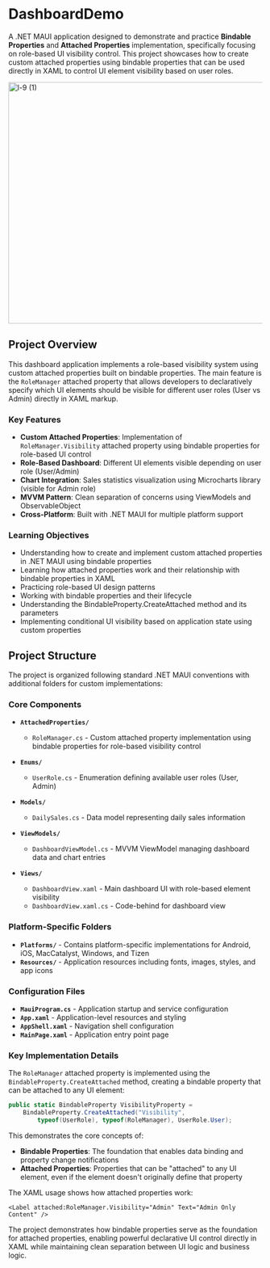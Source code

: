 # DashboardDemo

A .NET MAUI application designed to demonstrate and practice **Bindable Properties** and **Attached Properties** implementation, specifically focusing on role-based UI visibility control. This project showcases how to create custom attached properties using bindable properties that can be used directly in XAML to control UI element visibility based on user roles.

<img width="848" height="478" alt="l-9 (1)" src="https://github.com/user-attachments/assets/32be7fd5-f371-4760-9d16-948f72822d3b" />

## Project Overview

This dashboard application implements a role-based visibility system using custom attached properties built on bindable properties. The main feature is the `RoleManager` attached property that allows developers to declaratively specify which UI elements should be visible for different user roles (User vs Admin) directly in XAML markup.

### Key Features

- **Custom Attached Properties**: Implementation of `RoleManager.Visibility` attached property using bindable properties for role-based UI control
- **Role-Based Dashboard**: Different UI elements visible depending on user role (User/Admin)
- **Chart Integration**: Sales statistics visualization using Microcharts library (visible for Admin role)
- **MVVM Pattern**: Clean separation of concerns using ViewModels and ObservableObject
- **Cross-Platform**: Built with .NET MAUI for multiple platform support

### Learning Objectives

- Understanding how to create and implement custom attached properties in .NET MAUI using bindable properties
- Learning how attached properties work and their relationship with bindable properties in XAML
- Practicing role-based UI design patterns
- Working with bindable properties and their lifecycle
- Understanding the BindableProperty.CreateAttached method and its parameters
- Implementing conditional UI visibility based on application state using custom properties

## Project Structure

The project is organized following standard .NET MAUI conventions with additional folders for custom implementations:

### Core Components

- **`AttachedProperties/`**
  - `RoleManager.cs` - Custom attached property implementation using bindable properties for role-based visibility control

- **`Enums/`**
  - `UserRole.cs` - Enumeration defining available user roles (User, Admin)

- **`Models/`**
  - `DailySales.cs` - Data model representing daily sales information

- **`ViewModels/`**
  - `DashboardViewModel.cs` - MVVM ViewModel managing dashboard data and chart entries

- **`Views/`**
  - `DashboardView.xaml` - Main dashboard UI with role-based element visibility
  - `DashboardView.xaml.cs` - Code-behind for dashboard view

### Platform-Specific Folders

- **`Platforms/`** - Contains platform-specific implementations for Android, iOS, MacCatalyst, Windows, and Tizen
- **`Resources/`** - Application resources including fonts, images, styles, and app icons

### Configuration Files

- **`MauiProgram.cs`** - Application startup and service configuration
- **`App.xaml`** - Application-level resources and styling
- **`AppShell.xaml`** - Navigation shell configuration
- **`MainPage.xaml`** - Application entry point page

### Key Implementation Details

The `RoleManager` attached property is implemented using the `BindableProperty.CreateAttached` method, creating a bindable property that can be attached to any UI element:

```csharp
public static BindableProperty VisibilityProperty =
    BindableProperty.CreateAttached("Visibility",
        typeof(UserRole), typeof(RoleManager), UserRole.User);
```

This demonstrates the core concepts of:
- **Bindable Properties**: The foundation that enables data binding and property change notifications
- **Attached Properties**: Properties that can be "attached" to any UI element, even if the element doesn't originally define that property

The XAML usage shows how attached properties work:
```xaml
<Label attached:RoleManager.Visibility="Admin" Text="Admin Only Content" />
```

The project demonstrates how bindable properties serve as the foundation for attached properties, enabling powerful declarative UI control directly in XAML while maintaining clean separation between UI logic and business logic.
